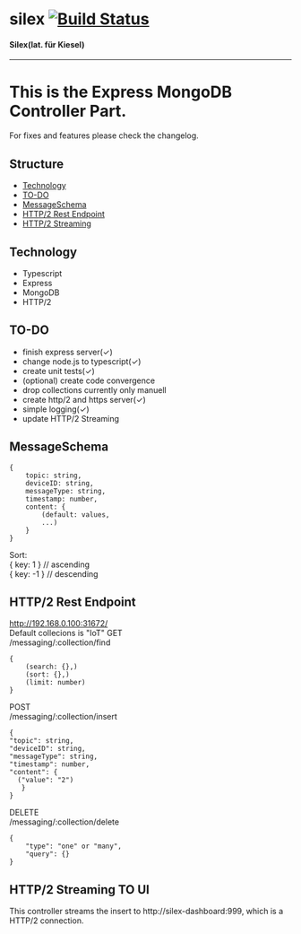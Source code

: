 # silex [![Build Status](https://travis-ci.org/Haegi/silex.svg?branch=master)](https://travis-ci.org/Haegi/silex)
#### Silex(lat. für Kiesel)
---
# This is the Express MongoDB Controller Part.   
For fixes and features please check the changelog.
## Structure 
- [Technology](#Technology)
- [TO-DO](#TO-DO)
- [MessageSchema](#MessageSchema)
- [HTTP/2 Rest Endpoint](#HTTP/2-Rest-Endpoint)
- [HTTP/2 Streaming](#HTTP/2-Streaming-TO-UI)
## Technology
- Typescript
- Express
- MongoDB
- HTTP/2

## TO-DO
- finish express server(✓)
- change node.js to typescript(✓)
- create unit tests(✓) 
- (optional) create code convergence
- drop collections currently only manuell
- create http/2 and https server(✓)
- simple logging(✓)
- update HTTP/2 Streaming

## MessageSchema
```
{
    topic: string,
    deviceID: string,
    messageType: string,
    timestamp: number,
    content: {
        (default: values,
        ...)
    }
}
```

Sort:   
{ key: 1 } // ascending   
{ key: -1 } // descending

## HTTP/2 Rest Endpoint
http://192.168.0.100:31672/   
Default collecions is "IoT"
GET   
/messaging/:collection/find

```
{
    (search: {},)
    (sort: {},)
    (limit: number)
}
```

POST   
/messaging/:collection/insert
```
{
"topic": string,
"deviceID": string,
"messageType": string,
"timestamp": number,
"content": {
  ("value": "2")
   } 
}
```

DELETE   
/messaging/:collection/delete
```
{
	"type": "one" or "many",
	"query": {}
}
```
## HTTP/2 Streaming TO UI
This controller streams the insert to http://silex-dashboard:999, which is a HTTP/2 connection.